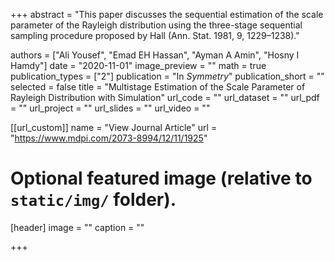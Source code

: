 +++
abstract = "This paper discusses the sequential estimation of the scale parameter of the Rayleigh distribution using the three-stage sequential sampling procedure proposed by Hall (Ann. Stat. 1981, 9, 1229–1238)."

authors = ["Ali Yousef", "Emad EH Hassan", "Ayman A Amin", "Hosny I Hamdy"]
date = "2020-11-01"
image_preview = ""
math = true
publication_types = ["2"]
publication = "In *Symmetry*"
publication_short = ""
selected = false
title = "Multistage Estimation of the Scale Parameter of Rayleigh Distribution with Simulation"
url_code = ""
url_dataset = ""
url_pdf = ""
url_project = ""
url_slides = ""
url_video = ""

[[url_custom]]
name = "View Journal Article"
url = "https://www.mdpi.com/2073-8994/12/11/1925"

# Optional featured image (relative to `static/img/` folder).
[header]
image = ""
caption = ""

+++

